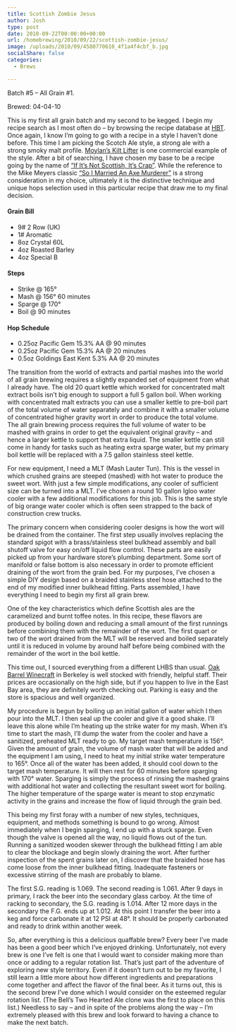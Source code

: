 ```yaml
---
title: Scottish Zombie Jesus
author: Josh
type: post
date: 2010-09-22T00:00:00+00:00
url: /homebrewing/2010/09/22/scottish-zombie-jesus/
image: /uploads/2010/09/4580770610_4f1a4f4cbf_b.jpg
socialShare: false
categories:
  - Brews

---
```


Batch #5 &#8211; All Grain #1.

Brewed: 04-04-10

This is my first all grain batch and my second to be kegged. I begin my recipe search as I most often do &#8211; by browsing the recipe database at [HBT][1]. Once again, I know I’m going to go with a recipe in a style I haven’t done before. This time I am picking the Scotch Ale style, a strong ale with a strong smoky malt profile. [Moylan’s Kilt Lifter][2] is one commercial example of the style. After a bit of searching, I have chosen my base to be a recipe going by the name of [“If It’s Not Scottish, It’s Crap”][3]. While the reference to the Mike Meyers classic [“So I Married An Axe Murderer”][4] is a strong consideration in my choice, ultimately it is the distinctive technique and unique hops selection used in this particular recipe that draw me to my final decision.

<!-- more -->

#### Grain Bill

  * 9# 2 Row (UK)
  * 1# Aromatic
  * 8oz Crystal 60L
  * 4oz Roasted Barley
  * 4oz Special B

#### Steps

  * Strike @ 165°
  * Mash @ 156° 60 minutes
  * Sparge @ 170°
  * Boil @ 90 minutes

#### Hop Schedule

  * 0.25oz Pacific Gem 15.3% AA @ 90 minutes
  * 0.25oz Pacific Gem 15.3% AA @ 20 minutes
  * 0.5oz Goldings East Kent 5.3% AA @ 20 minutes

The transition from the world of extracts and partial mashes into the world of all grain brewing requires a slightly expanded set of equipment from what I already have. The old 20 quart kettle which worked for concentrated malt extract boils isn’t big enough to support a full 5 gallon boil. When working with concentrated malt extracts you can use a smaller kettle to pre-boil part of the total volume of water separately and combine it with a smaller volume of concentrated higher gravity wort in order to produce the total volume. The all grain brewing process requires the full volume of water to be mashed with grains in order to get the equivalent original gravity &#8211; and hence a larger kettle to support that extra liquid. The smaller kettle can still come in handy for tasks such as heating extra sparge water, but my primary boil kettle will be replaced with a 7.5 gallon stainless steel kettle.

For new equipment, I need a MLT (Mash Lauter Tun). This is the vessel in which crushed grains are steeped (mashed) with hot water to produce the sweet wort. With just a few simple modifications, any cooler of sufficient size can be turned into a MLT. I’ve chosen a round 10 gallon Igloo water cooler with a few additional modifications for this job. This is the same style of big orange water cooler which is often seen strapped to the back of construction crew trucks.

The primary concern when considering cooler designs is how the wort will be drained from the container. The first step usually involves replacing the standard spigot with a brass/stainless steel bulkhead assembly and ball shutoff valve for easy on/off liquid flow control. These parts are easily picked up from your hardware store’s plumbing department. Some sort of manifold or false bottom is also necessary in order to promote efficient draining of the wort from the grain bed. For my purposes, I’ve chosen a simple DIY design based on a braided stainless steel hose attached to the end of my modified inner bulkhead fitting. Parts assembled, I have everything I need to begin my first all grain brew.


One of the key characteristics which define Scottish ales are the caramelized and burnt toffee notes. In this recipe, these flavors are produced by boiling down and reducing a small amount of the first runnings before combining them with the remainder of the wort. The first quart or two of the wort drained from the MLT will be reserved and boiled separately until it is reduced in volume by around half before being combined with the remainder of the wort in the boil kettle.

This time out, I sourced everything from a different LHBS than usual. [Oak Barrel Winecraft][6] in Berkeley is well stocked with friendly, helpful staff. Their prices are occasionally on the high side, but if you happen to live in the East Bay area, they are definitely worth checking out. Parking is easy and the store is spacious and well organized.

My procedure is begun by boiling up an initial gallon of water which I then pour into the MLT. I then seal up the cooler and give it a good shake. I’ll leave this alone while I’m heating up the strike water for my mash. When it’s time to start the mash, I’ll dump the water from the cooler and have a sanitized, preheated MLT ready to go. My target mash temperature is 156°. Given the amount of grain, the volume of mash water that will be added and the equipment I am using, I need to heat my initial strike water temperature to 165°. Once all of the water has been added, it should cool down to the target mash temperature. It will then rest for 60 minutes before sparging with 170° water. Sparging is simply the process of rinsing the mashed grains with additional hot water and collecting the resultant sweet wort for boiling. The higher temperature of the sparge water is meant to stop enzymatic activity in the grains and increase the flow of liquid through the grain bed.

This being my first foray with a number of new styles, techniques, equipment, and methods something is bound to go wrong. Almost immediately when I begin sparging, I end up with a stuck sparge. Even though the valve is opened all the way, no liquid flows out of the tun. Running a sanitized wooden skewer through the bulkhead fitting I am able to clear the blockage and begin slowly draining the wort. After further inspection of the spent grains later on, I discover that the braided hose has come loose from the inner bulkhead fitting. Inadequate fasteners or excessive stirring of the mash are probably to blame.

The first S.G. reading is 1.069. The second reading is 1.061. After 9 days in primary, I rack the beer into the secondary glass carboy. At the time of racking to secondary, the S.G. reading is 1.014. After 12 more days in the secondary the F.G. ends up at 1.012. At this point I transfer the beer into a keg and force carbonate it at 12 PSI at 48°. It should be properly carbonated and ready to drink within another week.

So, after everything is this a delicious quaffable brew? Every beer I’ve made has been a good beer which I’ve enjoyed drinking. Unfortunately, not every brew is one I’ve felt is one that I would want to consider making more than once or adding to a regular rotation list. That’s just part of the adventure of exploring new style territory. Even if it doesn’t turn out to be my favorite, I still learn a little more about how different ingredients and preparations come together and affect the flavor of the final beer. As it turns out, this is the second brew I’ve done which I would consider on the esteemed regular rotation list. (The Bell’s Two Hearted Ale clone was the first to place on this list.) Needless to say &#8211; and in spite of the problems along the way &#8211; I’m extremely pleased with this brew and look forward to having a chance to make the next batch.

 [1]: http://www.homebrewtalk.com/
 [2]: http://www.moylans.com/pages/brewery/beers.htm
 [3]: http://www.homebrewtalk.com/f65/if-its-not-scottish-its-crap-33739/
 [4]: http://www.imdb.com/title/tt0108174/
 [6]: http://www.oakbarrel.com/